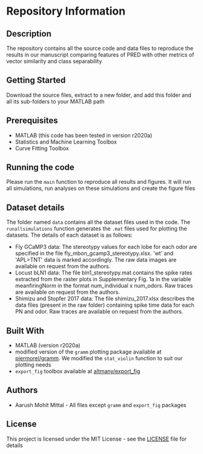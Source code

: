 # Repository Information

## Description

The repository contains all the source code and data files to reproduce the results in our manuscript comparing features of PRED with other metrics of vector similarity and class separability

## Getting Started

Download the source files, extract to a new folder, and add this folder and all its sub-folders to your MATLAB path

## Prerequisites

- MATLAB (this code has been tested in version r2020a)
- Statistics and Machine Learning Toolbox
- Curve Fitting Toolbox

## Running the code

Please run the `main` function to reproduce all results and figures. It will run all simulations, run analyses on these simulations and create the figure files

## Dataset details

The folder named `data` contains all the dataset files used in the code. The `runallsimulations` function generates the `.mat` files used for plotting the datasets. The details of each dataset is as follows:

- Fly GCaMP3 data: The stereotypy values for each lobe for each odor are specified in the file fly_mbon_gcamp3_stereotypy.xlsx. 'wt' and 'APL>TNT' data is marked accordingly. The raw data images are available on request from the authors.
- Locust bLN1 data: The file bln1_stereotypy.mat contains the spike rates extracted from the raster plots in Supplementary Fig. 1a in the variable meanfiringNorm in the format num_individual x num_odors. Raw traces are available on request from the authors.
- Shimizu and Stopfer 2017 data: The file shimizu_2017.xlsx describes the data files (present in the raw folder) containing spike time data for each PN and odor. Raw traces are available on request from the authors.

## Built With

- MATLAB (version r2020a)
- modified version of the `gramm` plotting package available at [piermorel/gramm](https://github.com/piermorel/gramm). We modified the `stat_violin` function to suit our plotting needs
- `export_fig` toolbox available at [altmany/export_fig](https://github.com/altmany/export_fig)

## Authors

- Aarush Mohit Mittal - All files except `gramm` and `export_fig` packages

## License

This project is licensed under the MIT License - see the [LICENSE](LICENSE.md) file for details
